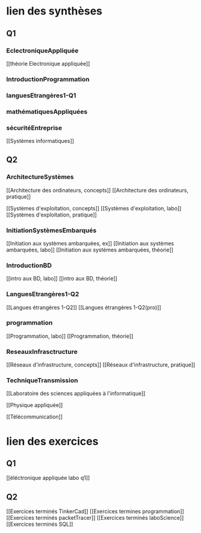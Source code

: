 # lien des synthèses
## Q1
### EclectroniqueAppliquée
[[théorie Electronique appliquée]]
### IntroductionProgrammation
### languesEtrangères1-Q1
### mathématiquesAppliquées
### sécuritéEntreprise

[[Systèmes informatiques]]

## Q2
### ArchitectureSystèmes
[[Architecture des ordinateurs, concepts]]
[[Architecture des ordinateurs, pratique]]

[[Systèmes d'exploitation, concepts]]
[[Systèmes d'exploitation, labo]]
[[Systèmes d'exploitation, pratique]]

### InitiationSystèmesEmbarqués
[[Initiation aux systèmes ambarquées, ex]]
[[Initiation aux systèmes ambarquées, labo]]
[[Initiation aux systèmes ambarquées, théorie]]

### IntroductionBD
[[intro aux BD, labo]]
[[intro aux BD, théorie]]

### LanguesEtrangères1-Q2
[[Langues étrangères 1-Q2]]
[[Langues étrangères 1-Q2(pro)]]

### programmation
[[Programmation, labo]]
[[Programmation, théorie]]

### ReseauxInfrasctructure
[[Réseaux d'infrastructure, concepts]]
[[Réseaux d'infrastructure, pratique]]

### TechniqueTransmission
[[Laboratoire des sciences appliquées à l'informatique]]

[[Physique appliquée]]

[[Télécommunication]]
# lien des exercices
## Q1
[[éléctronique appliquée labo q1]]
## Q2
[[Exercices terminés TinkerCad]]
[[Exercices termines programmation]]
[[Exercices terminés packetTracer]]
[[Exercices terminés laboScience]]
[[Exercices terminés SQL]]

